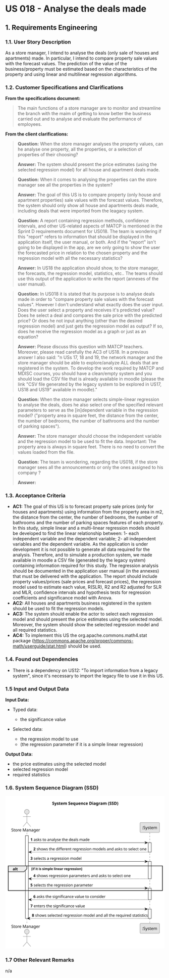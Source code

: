# US 018 - Analyse the deals made

## 1. Requirements Engineering


### 1.1. User Story Description


As a store manager, I intend to analyse the deals (only sale of houses and apartments) made. In particular, I intend to compare property sale values with the forecast values. The prediction of the value of the business/property must be estimated based on the characteristics of the property and using linear and multilinear regression algorithms.



### 1.2. Customer Specifications and Clarifications 


**From the specifications document:**

>	The main functions of a store manager are to monitor and streamline the branch with the maim of getting to know better the business carried out and to analyse and evaluate the performance of employees.


**From the client clarifications:**

> **Question:** When the store manager analyses the property values, can he analyse one property, all the properties, or a selection of properties of their choosing?
>
> **Answer:** The system should present the price estimates (using the selected regression model) for all house and apartment deals made.

> **Question:** When it comes to analysing the properties can the store manager see all the properties in the system?
>
> **Answer:** The goal of this US is to compare property (only house and apartment properties) sale values with the forecast values. Therefore, the system should only show all house and apartments deals made, including deals that were imported from the leagacy system.

> **Question:** A report containing regression methods, confidence intervals, and other US-related aspects of MATCP is mentioned in the Sprint D requirements document for US018. The team is wondering if this "report" refers to information that should be displayed in the application itself, the user manual, or both. And if the "report" isn't going to be displayed in the app, are we only going to show the user the forecasted price in relation to the chosen property and the regression model with all the necessary statistics?
> 
> **Answer:** In US18 the application should show, to the store manager, the forecasts, the regression model, statistics, etc.. The teams should use this output of the application to write the report (annexes of the user manual).

> **Question:** In US018 it is stated that its purpose is to analyse deals made in order to "compare property sale values with the forecast values". However I don't understand what exactly does the user input. Does the user select a property and receives it's predicted value? Does he select a deal and compares the sale price with the predicted price? Or does he not input anything (other than the desired regression model) and just gets the regression model as output? If so, does he receive the regression model as a graph or just as an equation?
>
> **Answer:** Please discuss this question with MATCP teachers. Moreover, please read carefully the AC3 of US18.
In a previous answer I also said:
"n USs 17, 18 and 19, the network manager and the store manager should be able to explore/analyze ALL deals that are registered in the system.
To develop the work required by MATCP and MDISC courses, you should have a clean/empty system and you should load the CSV file that is already available in moodle (please the link "CSV file generated by the legacy system to be explored in US17, US18 and US19" available in moodle)."

> **Question:** When the store manager selects simple-linear regression to analyse the deals, does he also select one of the specified relevant parameters to serve as the [in]dependent variable in the regression model? ("property area in square feet, the distance from the center, the number of bedrooms, the number of bathrooms and the number of parking spaces").
>
> **Answer:** The store manager should choose the independent variable and the regression model to be used to fit the data.
Important: The property area is always in square feet. There is no need to convert the values loaded from the file.

> **Question:** The team is wondering, regarding the US018, if the store manager sees all the announcements or only the ones assigned to his company ?
>
> **Answer:**


### 1.3. Acceptance Criteria


* **AC1:** The goal of this US is to forecast property sale prices (only for houses and
  apartments) using information from the property area in m2, the distance from
  the center, the number of bedrooms, the number of bathrooms and the number
  of parking spaces features of each property. In this study, simple linear and a
  multi-linear regression models should be developed to find the linear relationship
  between: 1- each independent variable and the dependent variable; 2- all
  independent variables and the dependent variable. As the application is under
  development it is not possible to generate all data required for the analysis.
  Therefore, and to simulate a production system, we made available in moodle a
  CSV file (generated by the legacy system) containing information required for this
  study. The regression analysis should be documented in the application user
  manual (in the annexes) that must be delivered with the application. The report
  should include property values/prices (sale prices and forecast prices), the
  regression model used to estimate each value, R(SLR), R2 and R2 adjusted for SLR
  and MLR, confidence intervals and hypothesis tests for regression coefficients
  and significance model with Anova.
* **AC2:** All houses and apartments business registered in the system should be used to fit the regression models.
* **AC3:** The system should enable the actor to select each regression model and should present the price estimates using the selected model. Moreover, the system should show the selected regression model and all required statistics.
* **AC4:** To implement this US the org.apache.commons.math4.stat package (https://commons.apache.org/proper/commons-math/userguide/stat.html) should be used.



### 1.4. Found out Dependencies


* There is a dependency on US12: "To import information from a legacy system", since it's necessary to import the legacy file to use it in this US.


### 1.5 Input and Output Data


**Input Data:**

* Typed data:
	* the significance value
	
* Selected data:
	* the regression model to use
    * (the regression parameter if it is a simple linear regression)


**Output Data:**
* the price estimates using the selected model
* selected regression model
* required statistics


### 1.6. System Sequence Diagram (SSD)

![System Sequence Diagram](svg/us018-system-sequence-diagram.svg)


### 1.7 Other Relevant Remarks

n/a